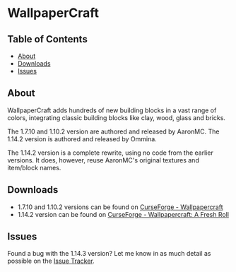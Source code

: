 # WallpaperCraft

## Table of Contents

* [About](#about)
* [Downloads](#downloads)
* [Issues](#issues)

## About

WallpaperCraft adds hundreds of new building blocks in a vast range of colors, integrating classic building blocks like clay, wood, glass and bricks.

The 1.7.10 and 1.10.2 version are authored and released by AaronMC.
The 1.14.2 version is authored and released by Ommina.

The 1.14.2 version is a complete rewrite, using no code from the earlier versions.  It does, however, reuse AaronMC's original textures and item/block names.

## Downloads

* 1.7.10 and 1.10.2 versions can be found on [CurseForge - Wallpapercraft](https://minecraft.curseforge.com/projects/wallpapercraft)
* 1.14.2 version can be found on [CurseForge - Wallpapercraft: A Fresh Roll](https://www.curseforge.com/minecraft/mc-mods/wallpapercraft-a-fresh-roll)

## Issues

Found a bug with the 1.14.3 version?  Let me know in as much detail as possible on the [Issue Tracker](https://github.com/Ommina/WallpaperCraft/issues).
